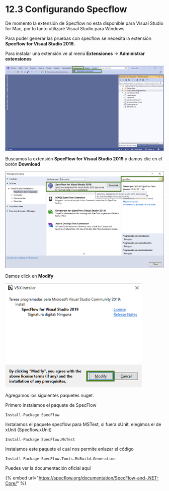 # 12.3 Configurando Specflow

De momento la extensión de Specflow no esta disponible para Visual Studio for Mac, por lo tanto utilizaré Visual Studio para Windows

&#x20;Para poder generar las pruebas con specflow se necesita la extensión **Specflow for Visual Studio 2019.**

Para instalar una extensión ve al menú **Extensiones** -> **Administrar extensiones**

![](<../.gitbook/assets/image (266).png>)

Buscamos la extensión **SpecFlow for Visual Studio 2019** y damos clic en el botón **Download**

![](<../.gitbook/assets/image (269).png>)

Damos click en **Modify**

![](<../.gitbook/assets/image (268).png>)

Agregamos los siguientes paquetes nuget.&#x20;

Primero instalamos el paquete de SpecFlow

```
Install-Package SpecFlow
```

&#x20;Instalamos el paquete specflow para MSTest, si fuera xUnit, elegimos el de xUnit (Specflow.xUnit)

```
Install-Package SpecFlow.MsTest
```

Instalamos este paquete el cual nos permite enlazar el código

```
Install-Package SpecFlow.Tools.MsBuild.Generation 
```

Puedes ver la documentación oficial aquí

{% embed url="https://specflow.org/documentation/SpecFlow-and-.NET-Core/" %}



